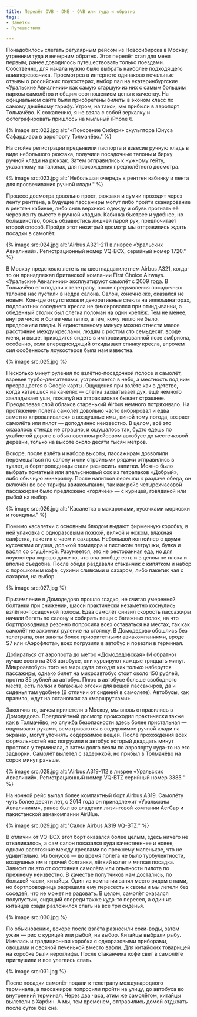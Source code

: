 ```yaml
---
title: Перелёт OVB - DME - OVB или туда и обратно
tags:
- Заметки
- Путешествия

---
```


Понадобилось слетать регулярным рейсом из Новосибирска в Москву, утренним туда и вечерним обратно. Этот перелёт стал для меня первым, ранее доводилось путешествовать только поездами. Собственно, для начала нужно было выбрать наиболее подходящего авиаперевозчика. Просмотрев в интернете одинаково печальные отзывы о российских лоукостерах, выбор пал на екатеринбургские «Уральские Авиалинии» как самую старшую из них с самым большим парком самолётов и общим соотношением цены к качеству. На официальном сайте были приобретены билеты в эконом класс по самому дешёвому тарифу. Утром, на такси, мы прибыли в аэропорт Толмачёво. К сожалению, я не взяла с собой зеркалку и фотографировать пришлось на  мыльный iPhone 6.

{% image src:022.jpg alt:"«Покорение Сибири» скульптора Юнуса Сафардиара в аэропорту Толмачёво." %}

На стойке регистрации предъявили паспорта и взвесив ручную кладь в виде небольшого рюкзака, получили посадочные талоны и бирку ручной клади на рюкзак. Затем отправились к нужному гейту, указанному на талонах, для прохождения предполётного досмотра.

{% image src:023.jpg alt:"Небольшая очередь в рентген кабинку и лента для просвечивания ручной клади." %}

Процесс досмотра довольно прост, рюкзаки и сумки проходят через ленту рентгена, а будущие пассажиры могут либо пройти сканирование в рентген кабинке, либо сняв верхнюю одежду и обувь прогнать её через ленту вместе с ручной кладью. Кабинка быстрее и удобнее, но большинство, боясь обзавестись лишней парой рук, предпочитает второй способ. Пройдя этот нехитрый досмотр мы отправились ждать посадки в самолёт.

{% image src:024.jpg alt:"Airbus A321-211 в ливрее «Уральских Авиалиний». Регистрационный номер VQ-BCX, серийный номер 1720." %}

В Москву предстояло лететь на шестнадцатилетнем Airbus A321, когда-то он принадлежал британской компании First Choice Airways. «Уральские Авиалинии» эксплуатируют самолёт с 2009 года. В Толмачёво его подали к телетрапу, после предъявления посадочных талонов нас пустили в недра салона. Салон, конечно-же, оказался не новым. Кое-где отсутствовали декоративные стекла на иллюминаторах, подлокотник соседнего кресла не фиксировался при откидывании, а обеденный столик был слегка поломан на один крепёж. Тем не менее, внутри чисто и более чем тепло, а тем, кому тепло не было, предложили пледы. К единственному минусу можно отнести малое расстояние между креслами, людям с ростом сто семьдесят, вроде меня, и выше, приходится сидеть в импровизированной позе эмбриона, особенно, если впередисидящий откидывает спинку кресла, впрочем сия особенность лоукостеров была нам известна.

{% image src:025.jpg %}

Несколько минут руления по взлётно-посадочной полосе и самолёт, взревев турбо-двигателями, устремляется в небо, а местность под ним превращается в Google карты. Ощущения при взлёте как в детстве, когда катаешься на качелях — слегка захватывает дух, ещё немного закладывает уши, пожалуй на аттракционах бывает страшнее. Преодолевая слой облаков старенький Airbus немного потряхивало. На протяжении полёта самолёт довольно часто вибрировал и едва заметно «проваливался» в воздушные ямы, виной тому погода, возраст самолёта или пилот — доподлинно неизвестно. В целом, всё это оказалось отнюдь не страшно, и ощущалось так, будто едешь по ухабистой дороге в обыкновенном рейсовом автобусе до местечковой деревни, только на высоте около десяти тысяч метров.

Вскоре, после взлёта и набора высоты, пассажирам дозволили перемещаться по салону и они стройными рядами отправились в туалет, а бортпроводницы стали разносить напитки. Можно было выбрать томатный или апельсиновый сок из тетрапаков «Добрый», либо обычную минералку. После напитков перешли к раздаче обеда, он включён во все тарифы авиакомпании, так как рейс четырехчасовой пассажирам было предложено «горячее» — с курицей, говядиной или рыбой на выбор.

{% image src:026.jpg alt:"Касалетка с макаронами, кусочками морковки и говядины." %}

Помимо касалетки с основным блюдом выдают фирменную коробку, в ней упаковка с одноразовыми ложкой, вилкой и ножом, влажная салфетка, пакетик с чаем и сахаром. Небольшой контейнер с двумя кусочками огурца, долькой помидора и листиком петрушки, булка и вафля со сгущёнкой. Разумеется, это не ресторанная еда, но для лоукостера хорошо даже то, что она вообще есть и в целом не плоха и вполне съедобна. После обеда раздавали стаканчик с кипятком и набор с порошковым кофе, сухими сливками и сахаром, либо пакетик чая с сахаром, на выбор.

{% image src:027.jpg %}

Приземление в Домодедово прошло гладко, не считая умеренной болтанки при снижении, шасси практически незаметно коснулись взлётно-посадочной полосы. Едва самолёт снизил скорость пассажиры начали бегать по салону и собирать вещи с багажных полок, на что бортпроводница резонно попросила всех оставаться на местах, так как самолёт не закончил руление на стоянку. В Домодедово обошлись без телетрапа, они заняты более приоритетными авиакомпаниями, вроде S7 или «Аэрофлота», всех погрузили в автобус и повезли в терминал.

Добираться от аэропорта до метро «Домодедовская» (И обратно) лучше всего на 308 автобусе, они курсируют каждые тридцать минут. Микроавтобусы того же маршрута отходят как только наберутся пассажиры, однако билет на микроавтобус стоит около 150 рублей, против 85 рублей за автобус. Плюс в автобусе больше свободного места, есть полки и багажные отсеки для вещей пассажиров, да и сиденья там удобнее (В отличии от сидений в самолете). Автобусы, как правило, ждут на остановках за «маршрутками».

Закончив то, зачем прилетели в Москву, мы вновь отправились в Домодедово. Предполётный досмотр происходил практически также как в Толмачёво, но служба безопасности здесь более пристальная — ощупывают руками, всматриваются в содержимое ручной клади на экранах, могут уточнять содержимое вещей. После прохождения всех формальностей нас погрузили в автобус который двадцать минут простоял у терминала, а затем долго везли по аэропорту куда-то на его задворки. Самолёт вылетел с задержкой, но прибыл в Толмачёво на сорок минут раньше.

{% image src:028.jpg alt:"Airbus A319-112 в ливрее «Уральских Авиалиний». Регистрационный номер VQ-BTZ серийный номер 3385." %}

На ночной рейс выпал более компактный борт Airbus A319. Самолёту чуть более десяти лет, с 2014 года он принадлежит «Уральским Авиалиниям», ранее был во владении лизинговой компании AerCap и пакистанской авиакомпании AirBlue.

{% image src:029.jpg alt:"Салон Airbus A319 VQ-BTZ." %}

В отличии от VQ-BCX этот борт оказался более целым, здесь ничего не отваливалось, а сам салон показался куда качественнее и новее, однако расстояние между креслами по прежнему маленькое, что не удивительно. Из бонусов — во время полёта не было турбулентности, воздушных ям и прочей болтанки, лёгкий взлет и мягкая посадка. Зависит ли это от состояния самолёта или опытности пилота по прежнему неизвестно. В качестве попутчиков нам достались, по большей части, китайцы. Один из компании занял место рядом с нами, но бортпроводница разрешила ему пересесть к своим и мы летели без соседей, что не может не радовать. В целом, самолёт оказался полупустым, сидящий спереди также куда-то пересел, а один из китайцев сзади разложился спать на все три сиденья.

{% image src:030.jpg %}

По обыкновению, вскоре после взлёта разносили соки-воды, затем ужин — рис с курицей или рыбой, на выбор. Китайцы выбрали рыбу. Имелась и традиционная коробка с одноразовыми приборами, овощами и овсяной печенькой вместо вафли. Для китайских товарищей на коробке были иероглифы. После стаканчика кофе свет в самолёте приглушили и все улеглись спать.

{% image src:031.jpg %}

После посадки самолёт подали к телетрапу международного терминала, а пассажиров попросили пройти на улицу, до автобуса во внутренний терминал. Через два часа, этим же самолётом, китайцы вылетели в Харбин. А мы, тем временем, отправились домой отдыхать после суток без сна.